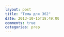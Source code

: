 ```yaml
---
layout: post
title: "Темы для 362"
date: 2013-10-15T18:49:00
comments: true
categories: prep 
---
```

